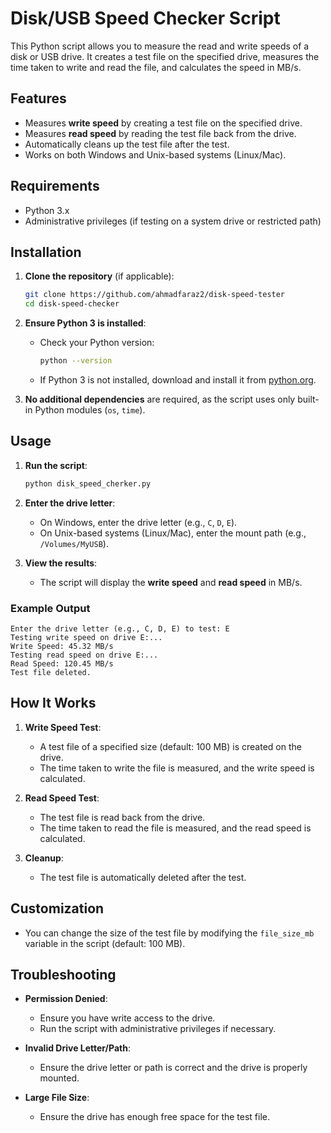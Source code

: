 # Disk/USB Speed Checker Script

This Python script allows you to measure the read and write speeds of a disk or USB drive. It creates a test file on the specified drive, measures the time taken to write and read the file, and calculates the speed in MB/s.

## Features
- Measures **write speed** by creating a test file on the specified drive.
- Measures **read speed** by reading the test file back from the drive.
- Automatically cleans up the test file after the test.
- Works on both Windows and Unix-based systems (Linux/Mac).

## Requirements
- Python 3.x
- Administrative privileges (if testing on a system drive or restricted path)

## Installation
1. **Clone the repository** (if applicable):
   ```bash
   git clone https://github.com/ahmadfaraz2/disk-speed-tester
   cd disk-speed-checker
   ```

2. **Ensure Python 3 is installed**:
   - Check your Python version:
     ```bash
     python --version
     ```
   - If Python 3 is not installed, download and install it from [python.org](https://www.python.org/downloads/).

3. **No additional dependencies** are required, as the script uses only built-in Python modules (`os`, `time`).

## Usage
1. **Run the script**:
   ```bash
   python disk_speed_cherker.py
   ```

2. **Enter the drive letter**:
   - On Windows, enter the drive letter (e.g., `C`, `D`, `E`).
   - On Unix-based systems (Linux/Mac), enter the mount path (e.g., `/Volumes/MyUSB`).

3. **View the results**:
   - The script will display the **write speed** and **read speed** in MB/s.

### Example Output
```
Enter the drive letter (e.g., C, D, E) to test: E
Testing write speed on drive E:...
Write Speed: 45.32 MB/s
Testing read speed on drive E:...
Read Speed: 120.45 MB/s
Test file deleted.
```

## How It Works
1. **Write Speed Test**:
   - A test file of a specified size (default: 100 MB) is created on the drive.
   - The time taken to write the file is measured, and the write speed is calculated.

2. **Read Speed Test**:
   - The test file is read back from the drive.
   - The time taken to read the file is measured, and the read speed is calculated.

3. **Cleanup**:
   - The test file is automatically deleted after the test.

## Customization
- You can change the size of the test file by modifying the `file_size_mb` variable in the script (default: 100 MB).

## Troubleshooting
- **Permission Denied**:
  - Ensure you have write access to the drive.
  - Run the script with administrative privileges if necessary.

- **Invalid Drive Letter/Path**:
  - Ensure the drive letter or path is correct and the drive is properly mounted.

- **Large File Size**:
  - Ensure the drive has enough free space for the test file.


